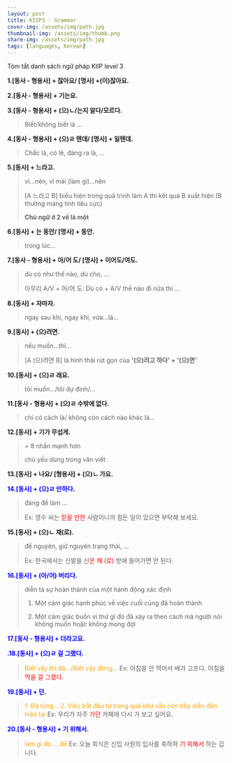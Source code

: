 ```yaml
---
layout: post
title: KIIP3 - Grammar
cover-img: /assets/img/path.jpg
thumbnail-img: /assets/img/thumb.png
share-img: /assets/img/path.jpg
tags: [languages, Korean]
---
```

Tóm tắt danh sách ngữ pháp KIIP level 3 

**1.[동사 - 형용사] + 잖아요/ [명사] +(이)잖아요.**

**2.[동사 - 형용사] + 기는요.**

**3.[동사 - 형용사] + (으)ㄴ/는지 알다/모르다.**
>Biết/không biết là ...

**4.[동사 - 형용사] + (으)ㄹ 텐데/ [명사] + 일텐데.**
>Chắc là, có lẽ, đáng ra là, ...

**5.[동사] + 느라고.**
> vì...nên, vì mải (làm gì)...nên
>
> [A 느라고 B] biểu hiện trong quá trình làm A thì kết quả B xuất hiện (B thường mang tính tiêu cực)
>
> **Chủ ngữ ở 2 vế là một**

**6.[동사] + 는 동안/ [명사] + 동안.**
> trong lúc...

**7.[동사 - 형용사] + 아/어 도/ [명사] + 이어도/여도.**
> dù có như thế nào, dù cho, ...
>
> 아무리 A/V + 아/어 도: Dù có + A/V thế nào đi nữa thì ...

**8.[동사] + 자마자.**
> ngay sau khi, ngay khi, vừa...là...

**9.[동사] + (으)려면.**
> nếu muốn...thì...
>
> [A (으)려면 B] là hình thái rút gọn của **'(으)려고 하다' + '(으)면'**

**10.[동사] + (으)ㄹ 래요.**
> tôi muốn.../tôi dự định/...

**11.[동사 - 형용사] + (으)ㄹ 수밖에 없다.**
> chỉ có cách là/ không còn cách nào khác là...

**12.[동사] + 기가 무섭게.**
> = 8 nhấn mạnh hơn
>
> chủ yếu dùng trong văn viết

**13.[동사] + 나요/ [형용사] + (으)ㄴ 가요.**

<span style="color:blue">**14.[동사] + (으)ㄹ 만하다.**</span>
> đáng để làm ...
>
> Ex: 영수 씨는 <span style="color:red">믿을 만한</span> 사람이니까 힘든 일이 있으면 부탁해 보세요.

**15.[동사] + (으)ㄴ 채(로).**
> để nguyên, giữ nguyên trạng thái, ...
>
> Ex: 한국에서는 신발을 신<span style="color:red">은 채 (로)</span> 방에 들어가면 안 된다.

<span style="color:blue">**16.[동사] + (아/어) 버리다.**</span>
> diễn tả sự hoàn thành của một hành động xác định
>
> 1. Một cảm giác hạnh phúc về việc cuối cùng đã hoàn thành
>
> 2. Một cảm giác buồn vì thứ gì đó đã xảy ra theo cách mà người nói không muốn hoặc không mong đợi

<span style="color:blue">**17.[동사 - 형용사] + 더라고요.**</span>


<span style="color:blue">**.18.[동사] + (으)ㄹ 걸 그랬다.**</span>
> <span style="color:orange">Biết vậy thì đã.../Biết vậy đừng...</span>
> Ex: 아침을 안 먹어서 배가 고프다. 아침을 <span style="color:red">먹을 걸 그랬다</span>.

<span style="color:blue">**19.[동사] + 던.**</span>
> <span style="color:orange">1. Đã từng...</span>
> <span style="color:orange">2. Việc bắt đầu từ trong quá khư vẫn còn tiếp diễn đến hiện tại</span>
> Ex: 우리가 자주 <span style="color:red">가던</span> 카페에 다시 가 보고 싶어요.

<span style="color:blue">**20.[동사 - 형용사] + 기 위해서.**</span>
> <span style="color:orange">làm gì đó ... để</span>
> Ex: 오늘 회식은 신입 사원의 입사를 축하하 <span style="color:red">기 위해서</span> 하는 겁니다.


